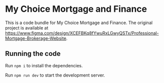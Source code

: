 # My Choice Mortgage and Finance

This is a code bundle for My Choice Mortgage and Finance. The original project is available at https://www.figma.com/design/XCEFBKq8fYwuRxLGwyQSTx/Professional-Mortgage-Brokerage-Website.

## Running the code

Run `npm i` to install the dependencies.

Run `npm run dev` to start the development server.

